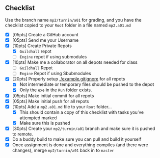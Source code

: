 ## Checklist
Use the branch name `mp2/turnin/a01` for grading, and you have the checklist copied to your `Root` folder in a file named `mp2.a01.md`

- [x] [05pts] Create a GitHub account
- [x] [05pts] Send me your Username
- [x] [10pts] Create Private Repots
    - [x] `Guildhall` repot
    - [ ] `Engine` repot if using submodules
- [x] [10pts] Make me a collaborator on all depots needed for class
    - [ ] `Guildhall` Repot
    - [ ] `Engine` Repot if using Sbubmodules
- [x] [20pts] Properly setup [./example.gitignore](`.gitignore`) for all repots
    - [x] Not intermediate or temporary files should be pushed to the depot
    - [x] Only the `exe` in the `Run` folder exists.
- [x] [05pts] Make initial commit for all repots
- [x] [05pts] Make initial push for all repots
- [x] [10pts] Add a `mp2.a01.md` file to your `Root` folder...
    - [x] This should contain a copy of this checklist with tasks you've attempted marked
    - [x] Make sure this is pushed
- [x] [30pts] Create your `mp2/turnin/a01` branch and make sure it is pushed to remote.
- [x] Do a buddy build to make sure you can pull and build it yourself
- [x] Once assignment is done and everything compiles (and there were changes), merge `mp2/turnin/a01` back in to `master`
